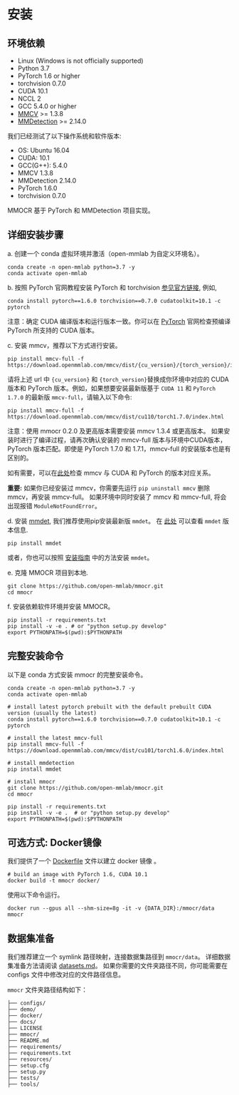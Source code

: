 # 安装

## 环境依赖

- Linux (Windows is not officially supported)
- Python 3.7
- PyTorch 1.6 or higher
- torchvision 0.7.0
- CUDA 10.1
- NCCL 2
- GCC 5.4.0 or higher
- [MMCV](https://mmcv.readthedocs.io/en/latest/#installation) >= 1.3.8
- [MMDetection](https://mmdetection.readthedocs.io/en/latest/#installation) >= 2.14.0

我们已经测试了以下操作系统和软件版本:

- OS: Ubuntu 16.04
- CUDA: 10.1
- GCC(G++): 5.4.0
- MMCV 1.3.8
- MMDetection 2.14.0
- PyTorch 1.6.0
- torchvision 0.7.0

MMOCR 基于 PyTorch 和 MMDetection 项目实现。

## 详细安装步骤

a. 创建一个 conda 虚拟环境并激活（open-mmlab 为自定义环境名）。

```shell
conda create -n open-mmlab python=3.7 -y
conda activate open-mmlab
```

b. 按照 PyTorch 官网教程安装 PyTorch 和 torchvision [参见官方链接](https://pytorch.org/), 例如,

```shell
conda install pytorch==1.6.0 torchvision==0.7.0 cudatoolkit=10.1 -c pytorch
```
注意：确定 CUDA 编译版本和运行版本一致。你可以在 [PyTorch](https://pytorch.org/) 官网检查预编译 PyTorch 所支持的 CUDA 版本。


c. 安装 mmcv，推荐以下方式进行安装。

```shell
pip install mmcv-full -f https://download.openmmlab.com/mmcv/dist/{cu_version}/{torch_version}/index.html
```

请将上述 url 中 ``{cu_version}`` 和 ``{torch_version}``替换成你环境中对应的 CUDA 版本和 PyTorch 版本。例如，如果想要安装最新版基于 ``CUDA 11`` 和 ``PyTorch 1.7.0`` 的最新版 ``mmcv-full``，请输入以下命令:

```shell
pip install mmcv-full -f https://download.openmmlab.com/mmcv/dist/cu110/torch1.7.0/index.html
```
注意：使用 mmocr 0.2.0 及更高版本需要安装 mmcv 1.3.4 或更高版本。
如果安装时进行了编译过程，请再次确认安装的 mmcv-full 版本与环境中CUDA版本，PyTorch 版本匹配。即使是 PyTorch 1.7.0 和 1.7.1，mmcv-full 的安装版本也是有区别的。


如有需要，可以在[此处](https://github.com/open-mmlab/mmcv#installation)检查 mmcv 与 CUDA 和 PyTorch 的版本对应关系。

**重要:** 如果你已经安装过 mmcv，你需要先运行 `pip uninstall mmcv` 删除 mmcv，再安装 mmcv-full。 如果环境中同时安装了 mmcv 和 mmcv-full, 将会出现报错 `ModuleNotFoundError`。

d. 安装 [mmdet](https://github.com/open-mmlab/mmdetection.git), 我们推荐使用pip安装最新版 `mmdet`。
在 [此处](https://pypi.org/project/mmdet/) 可以查看 `mmdet` 版本信息.

```shell
pip install mmdet
```

或者，你也可以按照 [安装指南](https://github.com/open-mmlab/mmdetection/blob/master/docs/get_started.md) 中的方法安装 `mmdet`。


e. 克隆 MMOCR 项目到本地.

```shell
git clone https://github.com/open-mmlab/mmocr.git
cd mmocr
```

f. 安装依赖软件环境并安装 MMOCR。

```shell
pip install -r requirements.txt
pip install -v -e . # or "python setup.py develop"
export PYTHONPATH=$(pwd):$PYTHONPATH
```

## 完整安装命令

以下是 conda 方式安装 mmocr 的完整安装命令。

```shell
conda create -n open-mmlab python=3.7 -y
conda activate open-mmlab

# install latest pytorch prebuilt with the default prebuilt CUDA version (usually the latest)
conda install pytorch==1.6.0 torchvision==0.7.0 cudatoolkit=10.1 -c pytorch

# install the latest mmcv-full
pip install mmcv-full -f https://download.openmmlab.com/mmcv/dist/cu101/torch1.6.0/index.html

# install mmdetection
pip install mmdet

# install mmocr
git clone https://github.com/open-mmlab/mmocr.git
cd mmocr

pip install -r requirements.txt
pip install -v -e .  # or "python setup.py develop"
export PYTHONPATH=$(pwd):$PYTHONPATH
```

## 可选方式: Docker镜像

我们提供了一个 [Dockerfile](https://github.com/open-mmlab/mmocr/blob/master/docker/Dockerfile) 文件以建立 docker 镜像 。

```shell
# build an image with PyTorch 1.6, CUDA 10.1
docker build -t mmocr docker/
```

使用以下命令运行。

```shell
docker run --gpus all --shm-size=8g -it -v {DATA_DIR}:/mmocr/data mmocr
```

## 数据集准备

我们推荐建立一个 symlink 路径映射，连接数据集路径到 `mmocr/data`。 详细数据集准备方法请阅读 [datasets.md](datasets.md)。
如果你需要的文件夹路径不同，你可能需要在 configs 文件中修改对应的文件路径信息。

 `mmocr` 文件夹路径结构如下：
```
├── configs/
├── demo/
├── docker/
├── docs/
├── LICENSE
├── mmocr/
├── README.md
├── requirements/
├── requirements.txt
├── resources/
├── setup.cfg
├── setup.py
├── tests/
├── tools/
```
